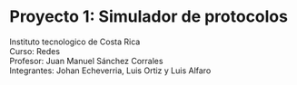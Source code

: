# Proyecto 1: Simulador de protocolos
 Instituto tecnologico de Costa Rica\
 Curso: Redes\
 Profesor: Juan Manuel Sánchez Corrales\
 Integrantes: Johan Echeverria, Luis Ortiz y Luis Alfaro
 
 
